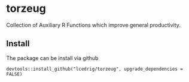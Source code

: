 # torzeug
Collection of Auxiliary R Functions which improve general productivity. 

## Install

The package can be install via github
```{r}
devtools::install_github("lcedrig/torzeug", upgrade_dependencies = FALSE)
```
